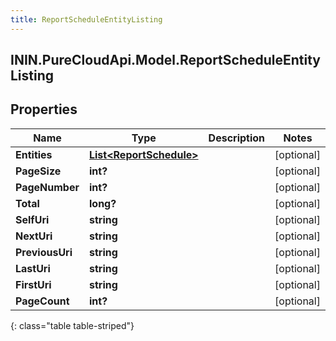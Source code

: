 ```yaml
---
title: ReportScheduleEntityListing
---
```

## ININ.PureCloudApi.Model.ReportScheduleEntityListing

## Properties

|Name | Type | Description | Notes|
|------------ | ------------- | ------------- | -------------|
| **Entities** | [**List&lt;ReportSchedule&gt;**](ReportSchedule.html) |  | [optional] |
| **PageSize** | **int?** |  | [optional] |
| **PageNumber** | **int?** |  | [optional] |
| **Total** | **long?** |  | [optional] |
| **SelfUri** | **string** |  | [optional] |
| **NextUri** | **string** |  | [optional] |
| **PreviousUri** | **string** |  | [optional] |
| **LastUri** | **string** |  | [optional] |
| **FirstUri** | **string** |  | [optional] |
| **PageCount** | **int?** |  | [optional] |
{: class="table table-striped"}


